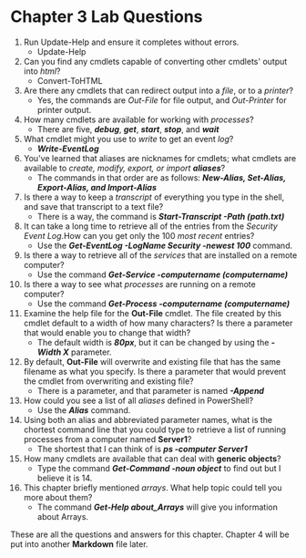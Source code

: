 # Chapter 3 Lab Questions

1. Run Update-Help and ensure it completes without errors.
    - Update-Help
2. Can you find any cmdlets capable of converting other cmdlets' output into *html*?
    - Convert-ToHTML
3. Are there any cmdlets that can redirect output into a *file*, or to a *printer*?
    - Yes, the commands are *Out-File* for file output, and *Out-Printer* for printer output.
4. How many cmdlets are available for working with *processes*?
    - There are five, ***debug***, ***get***, ***start***, ***stop***, and ***wait***
5. What cmdlet might you use to *write* to get an event *log*?
    - ***Write-EventLog***
6. You've learned that aliases are nicknames for cmdlets; what cmdlets are available to *create, modify, export, or import* ***aliases***?
    - The commands in that order are as follows: ***New-Alias, Set-Alias, Export-Alias, and Import-Alias***
6. Is there a way to keep a *transcript* of everything you type in the shell, and save that transcript to a text file?
    - There is a way, the command is ***Start-Transcript -Path (path.txt)***
7. It can take a long time to retrieve all of the entries from the *Security Event Log*.How can you get only the 100 *most recent* entries?
    - Use the ***Get-EventLog -LogName Security -newest 100*** command.
8. Is there a way to retrieve all of the *services* that are installed on a remote computer?
    - Use the command ***Get-Service -computername (computername)***
9. Is there a way to see what *processes* are running on a remote computer?
    - Use the command ***Get-Process -computername (computername)***
10. Examine the help file for the **Out-File** cmdlet. The file created by this cmdlet default to a width of how many characters? Is there a parameter that would enable you to change that width?
    - The default width is ***80px***,  but it can be changed by using the ***-Width X*** parameter.
11. By default, **Out-File** will overwrite and existing file that has the same filename as what you specify. Is there a parameter that would prevent the cmdlet from overwriting and existing file?
    - There is a parameter, and that parameter is named ***-Append***
12. How could you see a list of all *aliases* defined in PowerShell?
    - Use the ***Alias*** command.
13. Using both an alias and abbreviated parameter names, what is the chortest command line that you could type to retrieve a list of running processes from a computer named **Server1**?
    - The shortest that I can think of is ***ps -computer Server1***
14. How many cmdlets are available that can deal with **generic objects**?
    - Type the command ***Get-Command -noun object*** to find out but I believe it is 14.
15. This chapter briefly mentioned *arrays*. What help topic could tell you more about them?
    - The command ***Get-Help about_Arrays*** will give you information about Arrays.

These are all the questions and answers for this chapter. Chapter 4 will be put into another **Markdown** file later.